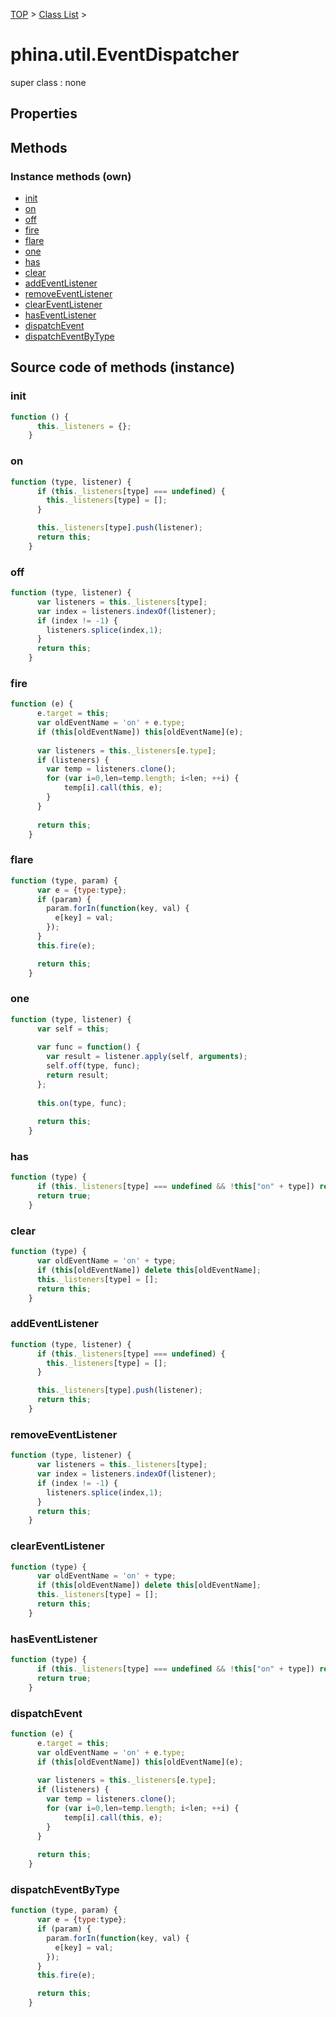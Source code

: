 [TOP](../../README.md) > [Class List](../class-list.md) >

# phina.util.EventDispatcher

super class : none

## Properties




## Methods


### Instance methods (own)

* [init](#instance_init)
* [on](#instance_on)
* [off](#instance_off)
* [fire](#instance_fire)
* [flare](#instance_flare)
* [one](#instance_one)
* [has](#instance_has)
* [clear](#instance_clear)
* [addEventListener](#instance_addEventListener)
* [removeEventListener](#instance_removeEventListener)
* [clearEventListener](#instance_clearEventListener)
* [hasEventListener](#instance_hasEventListener)
* [dispatchEvent](#instance_dispatchEvent)
* [dispatchEventByType](#instance_dispatchEventByType)



## Source code of methods (instance)

### <a name="instance_init"></a>init
```javascript
function () {
      this._listeners = {};
    }
```

### <a name="instance_on"></a>on
```javascript
function (type, listener) {
      if (this._listeners[type] === undefined) {
        this._listeners[type] = [];
      }

      this._listeners[type].push(listener);
      return this;
    }
```

### <a name="instance_off"></a>off
```javascript
function (type, listener) {
      var listeners = this._listeners[type];
      var index = listeners.indexOf(listener);
      if (index != -1) {
        listeners.splice(index,1);
      }
      return this;
    }
```

### <a name="instance_fire"></a>fire
```javascript
function (e) {
      e.target = this;
      var oldEventName = 'on' + e.type;
      if (this[oldEventName]) this[oldEventName](e);
      
      var listeners = this._listeners[e.type];
      if (listeners) {
        var temp = listeners.clone();
        for (var i=0,len=temp.length; i<len; ++i) {
            temp[i].call(this, e);
        }
      }
      
      return this;
    }
```

### <a name="instance_flare"></a>flare
```javascript
function (type, param) {
      var e = {type:type};
      if (param) {
        param.forIn(function(key, val) {
          e[key] = val;
        });
      }
      this.fire(e);

      return this;
    }
```

### <a name="instance_one"></a>one
```javascript
function (type, listener) {
      var self = this;
      
      var func = function() {
        var result = listener.apply(self, arguments);
        self.off(type, func);
        return result;
      };
      
      this.on(type, func);
      
      return this;
    }
```

### <a name="instance_has"></a>has
```javascript
function (type) {
      if (this._listeners[type] === undefined && !this["on" + type]) return false;
      return true;
    }
```

### <a name="instance_clear"></a>clear
```javascript
function (type) {
      var oldEventName = 'on' + type;
      if (this[oldEventName]) delete this[oldEventName];
      this._listeners[type] = [];
      return this;
    }
```

### <a name="instance_addEventListener"></a>addEventListener
```javascript
function (type, listener) {
      if (this._listeners[type] === undefined) {
        this._listeners[type] = [];
      }

      this._listeners[type].push(listener);
      return this;
    }
```

### <a name="instance_removeEventListener"></a>removeEventListener
```javascript
function (type, listener) {
      var listeners = this._listeners[type];
      var index = listeners.indexOf(listener);
      if (index != -1) {
        listeners.splice(index,1);
      }
      return this;
    }
```

### <a name="instance_clearEventListener"></a>clearEventListener
```javascript
function (type) {
      var oldEventName = 'on' + type;
      if (this[oldEventName]) delete this[oldEventName];
      this._listeners[type] = [];
      return this;
    }
```

### <a name="instance_hasEventListener"></a>hasEventListener
```javascript
function (type) {
      if (this._listeners[type] === undefined && !this["on" + type]) return false;
      return true;
    }
```

### <a name="instance_dispatchEvent"></a>dispatchEvent
```javascript
function (e) {
      e.target = this;
      var oldEventName = 'on' + e.type;
      if (this[oldEventName]) this[oldEventName](e);
      
      var listeners = this._listeners[e.type];
      if (listeners) {
        var temp = listeners.clone();
        for (var i=0,len=temp.length; i<len; ++i) {
            temp[i].call(this, e);
        }
      }
      
      return this;
    }
```

### <a name="instance_dispatchEventByType"></a>dispatchEventByType
```javascript
function (type, param) {
      var e = {type:type};
      if (param) {
        param.forIn(function(key, val) {
          e[key] = val;
        });
      }
      this.fire(e);

      return this;
    }
```


